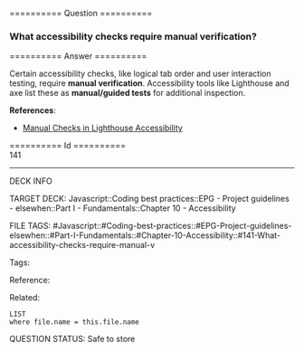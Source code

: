 ========== Question ==========  

### What accessibility checks require manual verification?  

========== Answer ==========  

Certain accessibility checks, like logical tab order and user interaction testing, require **manual verification**. Accessibility tools like Lighthouse and axe list these as **manual/guided tests** for additional inspection.

**References**:

-   [Manual Checks in Lighthouse Accessibility](https://web.dev/lighthouse-accessibility/#additional-items-to-manually-check)

========== Id ==========  
141

---

DECK INFO

TARGET DECK: Javascript::Coding best practices::EPG - Project guidelines - elsewhen::Part I - Fundamentals::Chapter 10 - Accessibility

FILE TAGS: #Javascript::#Coding-best-practices::#EPG-Project-guidelines-elsewhen::#Part-I-Fundamentals::#Chapter-10-Accessibility::#141-What-accessibility-checks-require-manual-v

Tags:

Reference:

Related:

```dataview
LIST
where file.name = this.file.name
```

QUESTION STATUS: Safe to store
